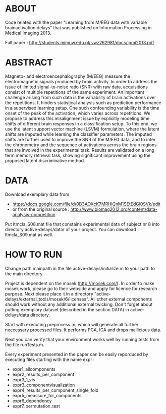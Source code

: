 ABOUT
=====

Code related with the paper "Learning from M/EEG data with variable brainactivation delays" that was published on Information Processing in Medical Imaging 2013.

Full paper : http://students.mimuw.edu.pl/~wz262981/docs/ipmi2013.pdf

ABSTRACT
========

Magneto- and electroencephalography (M/EEG) measure the electromagnetic signals produced by brain activity. In order to address the issue of limited signal-to-noise ratio (SNR) with raw data, acquisitions consist of multiple repetitions of the same experiment. An important challenge arising from such data is the variability of brain activations over the repetitions. It hinders statistical analysis such as prediction performance in a supervised learning setup. One such confounding variability is the time onset of the peak of the activation, which varies across repetitions. We propose to address this misalignment issue by explicitly modeling time shifts of different brain responses in a classification setup. To this end, we use the latent support vector machine (LSVM) formulation, where the latent shifts are imputed while learning the classifier parameters. The imputed shifts are further used to improve the SNR of the M/EEG data, and to infer the chronometry and the sequence of activations across the brain regions that are involved in the experimental task. Results are validated on a long term memory retrieval task, showing significant improvement using the proposed latent discriminative method.

DATA
====

Download exemplary data from 
- https://docs.google.com/file/d/0B3AOXcK7MRHlQnM1SEtEdGl0SVk/edit
- or from the original source : http://www.biomag2012.org/content/data-analysis-competition

Put ltmcla_S08.mat file that constains experimental data of subject nr 8 into directory active-delays/data/ of your project. You can download ltmcla_S09.mat as well.

HOW TO RUN
==========

Change path mainpath in the file active-delays/initialize.m to your path to the main directory.

Project is dependent on the mosek (http://mosek.com/). In order to make mosek work, please go to their webside and apply for licence for research purpose. Next please place it in a directory "active-delays/external_tools/mosek/6/licenses". All other external components should work without any additional external twicking. Don't forget about putting exemplary dataset (described in the section DATA) in active-delays/data directory.

Start with executing preprocess.m, which will generate all further neccessary processed files. It performs PCA, ICA and drops mallicious data.

Next you can verify that your environment works well by running tests from the file runTests.m.

Every experiment presented in the paper can be easily reporduced by executing files starting with the name expr : 
- expr1_allcomponents
- expr2_results_per_component
- expr3_1_vis
- expr3_componentvisualization
- expr4_results_per_component_single_fold
- expr5_meassure_for_components
- expr6_dependency
- expr7_permutation_test





